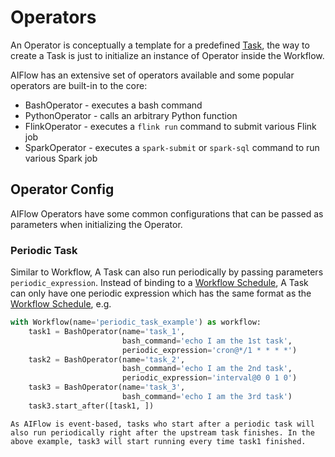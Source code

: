 # Operators
An Operator is conceptually a template for a predefined [Task](./tasks.md), the way to create a Task is just to initialize an instance of Operator inside the Workflow.

AIFlow has an extensive set of operators available and some popular operators are built-in to the core:

* BashOperator - executes a bash command
* PythonOperator - calls an arbitrary Python function
* FlinkOperator - executes a `flink run` command to submit various Flink job
* SparkOperator - executes a `spark-submit` or `spark-sql` command to run various Spark job

## Operator Config
AIFlow Operators have some common configurations that can be passed as parameters when initializing the Operator.

### Periodic Task
Similar to Workflow, A Task can also run periodically by passing parameters `periodic_expression`. Instead of binding to a [Workflow Schedule](./workflow_schedules.md), A Task  can only have one periodic expression which has the same format as the [Workflow Schedule](./workflow_schedules.md), e.g.

```python
with Workflow(name='periodic_task_example') as workflow:
    task1 = BashOperator(name='task_1',
                         bash_command='echo I am the 1st task',
                         periodic_expression='cron@*/1 * * * *')
    task2 = BashOperator(name='task_2',
                         bash_command='echo I am the 2nd task',
                         periodic_expression='interval@0 0 1 0')
    task3 = BashOperator(name='task_3',
                         bash_command='echo I am the 3rd task')
    task3.start_after([task1, ])

```
```{note}
As AIFlow is event-based, tasks who start after a periodic task will also run periodically right after the upstream task finishes. In the above example, task3 will start running every time task1 finished.
```